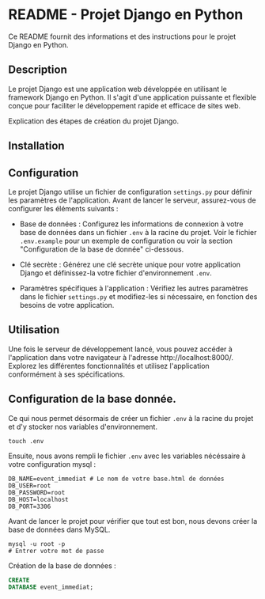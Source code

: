 # README - Projet Django en Python

Ce README fournit des informations et des instructions pour le projet Django en Python.

## Description

Le projet Django est une application web développée en utilisant le framework Django en Python. Il s'agit d'une
application puissante et flexible conçue pour faciliter le développement rapide et efficace de sites web.

Explication des étapes de création du projet Django.

## Installation

## Configuration

Le projet Django utilise un fichier de configuration `settings.py` pour définir les paramètres de l'application. Avant
de lancer le serveur, assurez-vous de configurer les éléments suivants :

- Base de données : Configurez les informations de connexion à votre base de données dans un fichier `.env` à la racine
  du projet. Voir le fichier `.env.example` pour un exemple de configuration ou voir la section "Configuration de la
  base de donnée" ci-dessous.

- Clé secrète : Générez une clé secrète unique pour votre application Django et définissez-la votre fichier
  d'environnement `.env`.

- Paramètres spécifiques à l'application : Vérifiez les autres paramètres dans le fichier `settings.py` et modifiez-les
  si nécessaire, en fonction des besoins de votre application.

## Utilisation

Une fois le serveur de développement lancé, vous pouvez accéder à l'application dans votre navigateur à
l'adresse http://localhost:8000/. Explorez les différentes fonctionnalités et utilisez l'application conformément à ses
spécifications.

## Configuration de la base donnée.

Ce qui nous permet désormais de créer un fichier `.env` à la racine du projet et d'y stocker nos variables
d'environnement.

```shell
touch .env
```

Ensuite, nous avons rempli le fichier `.env` avec les variables nécéssaire à votre configuration mysql :

```shell
DB_NAME=event_immediat # Le nom de votre base.html de données
DB_USER=root
DB_PASSWORD=root
DB_HOST=localhost
DB_PORT=3306
```

Avant de lancer le projet pour vérifier que tout est bon, nous devons créer la base de données dans MySQL.

```shell
mysql -u root -p
# Entrer votre mot de passe
```

Création de la base de données :

```sql
CREATE
DATABASE event_immediat;
```
